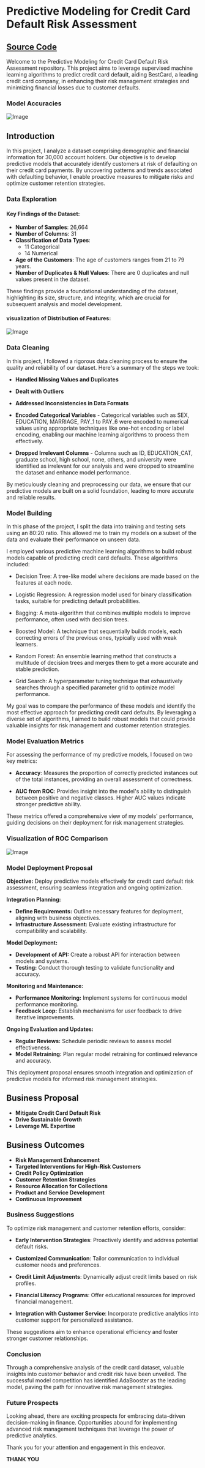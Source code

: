 # Predictive Modeling for Credit Card Default Risk Assessment

## [Source Code](https://github.com/mihir2312/Predictive-Modeling-for-Credit-Card-Default-Risk-Assessment/blob/main/Predictive%20Modeling%20for%20Credit%20Card%20Default%20Risk%20Assessment.ipynb)

Welcome to the Predictive Modeling for Credit Card Default Risk Assessment repository. This project aims to leverage supervised machine learning algorithms to predict credit card default, aiding BestCard, a leading credit card company, in enhancing their risk management strategies and minimizing financial losses due to customer defaults.


### Model Accuracies 

![Image](https://github.com/mihir2312/Predictive-Modeling-for-Credit-Card-Default-Risk-Assessment/blob/main/Model%20Comaprison.png)

## Introduction

In this project, I analyze a dataset comprising demographic and financial information for 30,000 account holders. Our objective is to develop predictive models that accurately identify customers at risk of defaulting on their credit card payments. By uncovering patterns and trends associated with defaulting behavior, I enable proactive measures to mitigate risks and optimize customer retention strategies.

### Data Exploration

#### Key Findings of the Dataset:

- **Number of Samples**: 26,664
- **Number of Columns**: 31
- **Classification of Data Types**: 
  - 11 Categorical
  - 14 Numerical
- **Age of the Customers**: The age of customers ranges from 21 to 79 years.
- **Number of Duplicates & Null Values**: There are 0 duplicates and null values present in the dataset. 

These findings provide a foundational understanding of the dataset, highlighting its size, structure, and integrity, which are crucial for subsequent analysis and model development.

#### visualization of Distribution of Features:
![Image](https://github.com/mihir2312/Predictive-Modeling-for-Credit-Card-Default-Risk-Assessment/blob/main/Visualization%20of%20Feature%20distribution.png) 

### Data Cleaning

In this project, I followed a rigorous data cleaning process to ensure the quality and reliability of our dataset. Here's a summary of the steps we took:

- **Handled Missing Values and Duplicates**

- **Dealt with Outliers**

- **Addressed Inconsistencies in Data Formats**

- **Encoded Categorical Variables** - Categorical variables such as SEX, EDUCATION, MARRIAGE, PAY_1 to PAY_6 were encoded to numerical values using appropriate techniques like one-hot encoding or label encoding, enabling our machine learning algorithms to process them effectively.

- **Dropped Irrelevant Columns** -  Columns such as ID, EDUCATION_CAT, graduate school, high school, none, others, and university were identified as irrelevant for our analysis and were dropped to streamline the dataset and enhance model performance.

By meticulously cleaning and preprocessing our data, we ensure that our predictive models are built on a solid foundation, leading to more accurate and reliable results.

### Model Building

In this phase of the project, I split the data into training and testing sets using an 80:20 ratio. This allowed me to train my models on a subset of the data and evaluate their performance on unseen data.

I employed various predictive machine learning algorithms to build robust models capable of predicting credit card defaults. These algorithms included:

- Decision Tree: A tree-like model where decisions are made based on the features at each node.
  
- Logistic Regression: A regression model used for binary classification tasks, suitable for predicting default probabilities.
  
- Bagging: A meta-algorithm that combines multiple models to improve performance, often used with decision trees.
  
- Boosted Model: A technique that sequentially builds models, each correcting errors of the previous ones, typically used with weak learners.
  
- Random Forest: An ensemble learning method that constructs a multitude of decision trees and merges them to get a more accurate and stable prediction.
  
- Grid Search: A hyperparameter tuning technique that exhaustively searches through a specified parameter grid to optimize model performance.

My goal was to compare the performance of these models and identify the most effective approach for predicting credit card defaults. By leveraging a diverse set of algorithms, I aimed to build robust models that could provide valuable insights for risk management and customer retention strategies.

### Model Evaluation Metrics

For assessing the performance of my predictive models, I focused on two key metrics:

- **Accuracy**: Measures the proportion of correctly predicted instances out of the total instances, providing an overall assessment of correctness.

- **AUC from ROC**: Provides insight into the model's ability to distinguish between positive and negative classes. Higher AUC values indicate stronger predictive ability.

These metrics offered a comprehensive view of my models' performance, guiding decisions on their deployment for risk management strategies.

### Visualization of ROC Comparison

![Image](https://github.com/mihir2312/Predictive-Modeling-for-Credit-Card-Default-Risk-Assessment/blob/main/Visualization%20of%20ROC%20Comparison.png)

### Model Deployment Proposal

**Objective:**
Deploy predictive models effectively for credit card default risk assessment, ensuring seamless integration and ongoing optimization.

**Integration Planning:**
- **Define Requirements:** Outline necessary features for deployment, aligning with business objectives.
- **Infrastructure Assessment:** Evaluate existing infrastructure for compatibility and scalability.

**Model Deployment:**
- **Development of API:** Create a robust API for interaction between models and systems.
- **Testing:** Conduct thorough testing to validate functionality and accuracy.

**Monitoring and Maintenance:**
- **Performance Monitoring:** Implement systems for continuous model performance monitoring.
- **Feedback Loop:** Establish mechanisms for user feedback to drive iterative improvements.

**Ongoing Evaluation and Updates:**
- **Regular Reviews:** Schedule periodic reviews to assess model effectiveness.
- **Model Retraining:** Plan regular model retraining for continued relevance and accuracy.

This deployment proposal ensures smooth integration and optimization of predictive models for informed risk management strategies.

## Business Proposal

- **Mitigate Credit Card Default Risk**
- **Drive Sustainable Growth**
- **Leverage ML Expertise**

## Business Outcomes

- **Risk Management Enhancement**
- **Targeted Interventions for High-Risk Customers**
- **Credit Policy Optimization**
- **Customer Retention Strategies**
- **Resource Allocation for Collections**
- **Product and Service Development**
- **Continuous Improvement**

### Business Suggestions

To optimize risk management and customer retention efforts, consider:

- **Early Intervention Strategies**: Proactively identify and address potential default risks.
  
- **Customized Communication**: Tailor communication to individual customer needs and preferences.
  
- **Credit Limit Adjustments**: Dynamically adjust credit limits based on risk profiles.
  
- **Financial Literacy Programs**: Offer educational resources for improved financial management.
  
- **Integration with Customer Service**: Incorporate predictive analytics into customer support for personalized assistance.

These suggestions aim to enhance operational efficiency and foster stronger customer relationships.

### Conclusion

Through a comprehensive analysis of the credit card dataset, valuable insights into customer behavior and credit risk have been unveiled. The successful model competition has identified AdaBooster as the leading model, paving the path for innovative risk management strategies.

### Future Prospects
Looking ahead, there are exciting prospects for embracing data-driven decision-making in finance. Opportunities abound for implementing advanced risk management techniques that leverage the power of predictive analytics.

Thank you for your attention and engagement in this endeavor.

**THANK YOU**

